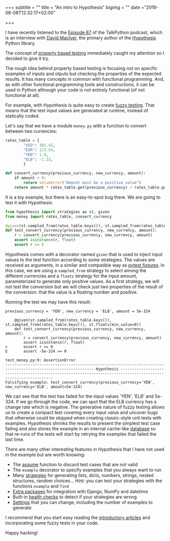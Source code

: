 +++
subtitle = ""
title = "An intro to Hypothesis"
bigimg = ""
date ="2016-08-08T12:32:17+02:00"

+++

I have recently listened to the [Episode 67](https://talkpython.fm/episodes/show/67/property-based-testing-with-hypothesis) of the TalkPython podcast, which is an interview with [David MacIver](http://www.drmaciver.com/), the primary author of the [Hypothesis](https://github.com/HypothesisWorks/hypothesis-python) Python library.

The concept of [property based testing](https://github.com/HypothesisWorks/hypothesis-python) immediately caught my attention so I decided to give it try.

<!-- TEASER_END -->

The rough idea behind property based testing is focusing not on specific examples of inputs and otputs but checking the properties of the expected results. It has many concepts in common with functional programming. And, as with other functional programming tools and constructions, it can be used in Python although your code is not entirely functional (of not functional at all).

For example, with Hypothesis is quite easy to create [fuzzy testing](http://hypothesis.works/articles/getting-started-with-hypothesis/). That means that the test input values are generated at runtime, instead of statically coded.

Let's say that we have a module `money.py`  with a function to convert between two currencies:

```python
rates_table = {
        "USD": 102.42,
        "EUR": 113.54,
        "YEN": 1.0,
        "ELB": -1.23,
        }

def convert_currency(previous_currency, new_currency, amount):
    if amount < 0:
        return ValueError("Amount must be a positive value")
    return amount * rates_table.get(previous_currency) / rates_table.get(new_currency)
```

It is a toy example, but there is an easy-to-spot bug there. We are going to test it with Hypothesis:

```python
from hypothesis import strategies as st, given
from money import rates_table, convert_currency

@given(st.sampled_from(rates_table.keys()), st.sampled_from(rates_table.keys()), st.floats(min_value=0))
def test_convert_currency(previous_currency, new_currency, amount):
    r = convert_currency(previous_currency, new_currency, amount)
    assert isinstance(r, float)
    assert r >= 0
```

Hypothesis comes with a decorator named `given` that is used to inject input values to the test function according to some strategies. The values are received as arguments, in a similar and compatible way as [pytest fixtures](http://doc.pytest.org/en/latest/fixture.html). In this case, we are using a `sampled_from` strategy to select among the different currencies and a `floats` strategy for the input amount, parameterized to generate only positive values. As a first strategy, we will not test the conversion but we will check just two properties of the result of the conversion: that the value is a floating number and positive.


Running the test we may have this result:

```
previous_currency = 'YEN', new_currency = 'ELB', amount = 5e-324

    @given(st.sampled_from(rates_table.keys()), st.sampled_from(rates_table.keys()), st.floats(min_value=0))
    def test_convert_currency(previous_currency, new_currency, amount):
        r = convert_currency(previous_currency, new_currency, amount)
        assert isinstance(r, float)
>       assert r >= 0
E       assert -5e-324 >= 0

test_money.py:9: AssertionError
------------------------------------------------------------------------------------------------------------- Hypothesis --------------------------------------------------------------------------------------------------------------
Falsifying example: test_convert_currency(previous_currency='YEN', new_currency='ELB', amount=5e-324)
```

We can see that the test has failed for the input values 'YEN', 'ELB' and 5e-324. If we go through the code, we can spot that the ELB currency has a change rate which is negative. The generative nature of fuzzy testing allows us to create a compact test covering every input value and uncover bugs that otherwise could be skipped when creating classic-style unit tests with examples. Hypothesis shrinks the results to present the simplest test case failing and also stores the example in an internal cache-like [database](https://hypothesis.readthedocs.io/en/latest/database.html) so that re-runs of the tests will start by retrying the examples that failed the last time.

There are many other interesting features in Hypothesis that I have not used in the example but are worth knowing:

- The [assume](https://hypothesis.readthedocs.io/en/latest/details.html#making-assumptions) function to discard test cases that are not valid
- The `example` decorator to specify examples that you always want to run
- Many [strategies](https://hypothesis.readthedocs.io/en/latest/data.html) for generating lists, dicts, numbers, strings, nested structures, random choices...  Hint: you can test your strategies with the functions `example` and `find`
- [Extra packages](https://hypothesis.readthedocs.io/en/latest/extras.html) for integration with Django, NumPy and datetime
- Built-in [health checks](https://hypothesis.readthedocs.io/en/latest/healthchecks.html) to detect if your strategies are wrong
- [Settings](https://hypothesis.readthedocs.io/en/latest/settings.html) that you can change, including the number of examples to generate

I recommend that you start easy reading the [introductory articles](http://hypothesis.works/articles/intro/) and incorporating some fuzzy tests in your code.

Happy hacking!
